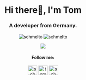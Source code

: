 <h1 align="center">Hi there👋, I'm Tom</h1>
<h3 align="center">A developer from Germany.</h3>
<p align="center">
  <img align="center" src="https://github-readme-stats.vercel.app/api?username=schmelto&show_icons=true&hide_border=true&count_private=true&theme=graywhite" alt="schmelto" />
  <img align="center" src="https://github-readme-stats.vercel.app/api/top-langs/?username=schmelto&hide_border=true&hide_title=true" alt="schmelto" /> 
</p>

<p align="center">
  <img src="https://github-profile-trophy.vercel.app/?username=schmelto&theme=flat&margin-w=15" />
</p>

<h4 align="center">Follow me:</h4>
<p align="center">
<a href="https://dev.to/schmelto"><img align="center" src="https://cdn.jsdelivr.net/npm/simple-icons@3.0.1/icons/dev-dot-to.svg" alt="schmelto" height="30" width="30" /></a>
<a href="https://linkedin.com/in/tomschmelzer"><img align="center" src="https://cdn.jsdelivr.net/npm/simple-icons@3.0.1/icons/linkedin.svg" alt="tomschmelzer" height="30" width="30" /></a>
<a href="https://instagram.com/schmelto"><img align="center" src="https://cdn.jsdelivr.net/npm/simple-icons@3.0.1/icons/instagram.svg" alt="schmelto" height="30" width="30" /></a>
</p>

